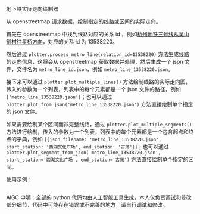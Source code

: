 地下铁实际走向绘制器

从 openstreetmap 请求数据，绘制指定的线路或区间的实际走向。

首先在 openstreetmap 中找到线路对应的关系 id ，例如[杭州地铁三号线从吴山前村往星桥方向](https://www.openstreetmap.org/relation/13538220)，对应的关系 id 为 13538220。

然后通过 `plotter.process_metro_line(relation_id=13538220)` 方法生成线路的走向信息，这将会从 openstreetmap 获取数据并处理，然后生成一个 json 文件，文件名为 `metro_line_id.json`，例如 `metro_line_13538220.json`。

接下来可以通过 `plotter.plot_multiple_lines()` 方法绘制线路的实际走向图，传入的参数为一个列表，列表中的每个元素都是一个 json 文件的路径，例如 `['metro_line_13538220.json']`；也可以通过 `plotter.plot_from_json('metro_line_13538220.json')` 方法直接绘制单个指定的 json 文件。

如果需要绘制某个区间而非完整线路，通过 `plotter.plot_multiple_segments()` 方法进行绘制，传入的参数为一个列表，列表中的每个元素都是一个包含起点和终点的字典，例如 `[{json_filename: 'metro_line_13538220.json', start_station: '西湖文化广场', end_station: '古荡'}]`；也可以通过 `plotter.plot_segment_from_json('metro_line_13538220.json', start_station='西湖文化广场', end_station='古荡')` 方法直接绘制单个指定的区间。

使用示例：

```python
```

AIGC 申明：全部的 python 代码均由人工智能工具生成，本人仅负责调试和修改部分细节，代码中可能存在错误或不完善的地方，请自行调试和修改。